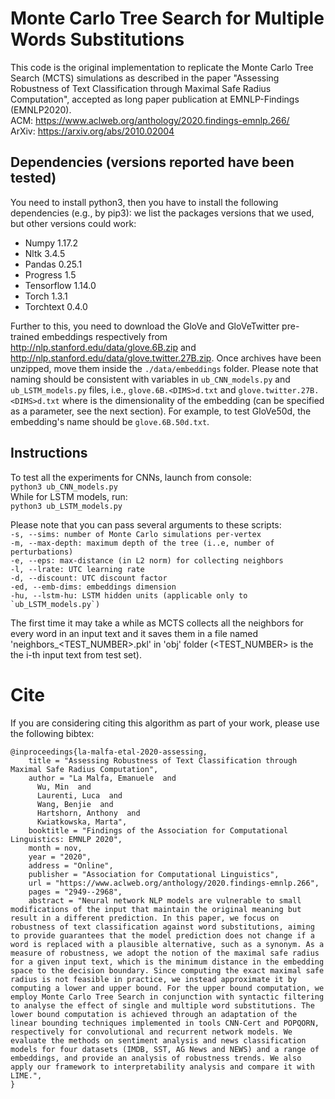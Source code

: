 # Monte Carlo Tree Search for Multiple Words Substitutions
This code is the original implementation to replicate the Monte Carlo Tree Search (MCTS) simulations as described in the paper "Assessing Robustness of Text Classification through Maximal Safe Radius Computation", accepted as long paper publication at EMNLP-Findings (EMNLP2020).
<br/>
ACM: https://www.aclweb.org/anthology/2020.findings-emnlp.266/
<br/>
ArXiv: https://arxiv.org/abs/2010.02004

## Dependencies (versions reported have been tested)
You need to install python3, then you have to install the following dependencies (e.g., by pip3): we list the packages versions that we used, but other versions could work:
- Numpy 1.17.2
- Nltk 3.4.5
- Pandas 0.25.1
- Progress 1.5
- Tensorflow 1.14.0
- Torch 1.3.1
- Torchtext 0.4.0

Further to this, you need to download the GloVe and GloVeTwitter pre-trained embeddings respectively from http://nlp.stanford.edu/data/glove.6B.zip and http://nlp.stanford.edu/data/glove.twitter.27B.zip. Once archives have been unzipped, move them inside the ```./data/embeddings``` folder. Please note that naming should be consistent with variables in `ub_CNN_models.py` and `ub_LSTM_models.py` files, i.e., `glove.6B.<DIMS>d.txt` and `glove.twitter.27B.<DIMS>d.txt` where <DIMS> is the dimensionality of the embedding (can be specified as a parameter, see the next section). For example, to test GloVe50d, the embedding's name should be `glove.6B.50d.txt`.

## Instructions
To test all the experiments for CNNs, launch from console:
<br/>
```python3 ub_CNN_models.py```
<br/>
While for LSTM models, run:
<br/>
```python3 ub_LSTM_models.py```
<br/>

Please note that you can pass several arguments to these scripts:
<br/>
```-s, --sims: number of Monte Carlo simulations per-vertex```
<br/>
```-m, --max-depth: maximum depth of the tree (i..e, number of perturbations)```
<br/>
```-e, --eps: max-distance (in L2 norm) for collecting neighbors```
<br/>
```-l, --lrate: UTC learning rate```
<br/>
```-d, --discount: UTC discount factor```
<br/>
```-ed, --emb-dims: embeddings dimension```
<br/>
```-hu, --lstm-hu: LSTM hidden units (applicable only to `ub_LSTM_models.py`)```
<br/>

The first time it may take a while as MCTS collects all the neighbors for every word in an input text and it saves them in a file named 'neighbors_<TEST_NUMBER>.pkl' in 'obj' folder (<TEST_NUMBER> is the the i-th input text from test set). 

# Cite
If you are considering citing this algorithm as part of your work, please use the following bibtex:
<br/>
```
@inproceedings{la-malfa-etal-2020-assessing,
    title = "Assessing Robustness of Text Classification through Maximal Safe Radius Computation",
    author = "La Malfa, Emanuele  and
      Wu, Min  and
      Laurenti, Luca  and
      Wang, Benjie  and
      Hartshorn, Anthony  and
      Kwiatkowska, Marta",
    booktitle = "Findings of the Association for Computational Linguistics: EMNLP 2020",
    month = nov,
    year = "2020",
    address = "Online",
    publisher = "Association for Computational Linguistics",
    url = "https://www.aclweb.org/anthology/2020.findings-emnlp.266",
    pages = "2949--2968",
    abstract = "Neural network NLP models are vulnerable to small modifications of the input that maintain the original meaning but result in a different prediction. In this paper, we focus on robustness of text classification against word substitutions, aiming to provide guarantees that the model prediction does not change if a word is replaced with a plausible alternative, such as a synonym. As a measure of robustness, we adopt the notion of the maximal safe radius for a given input text, which is the minimum distance in the embedding space to the decision boundary. Since computing the exact maximal safe radius is not feasible in practice, we instead approximate it by computing a lower and upper bound. For the upper bound computation, we employ Monte Carlo Tree Search in conjunction with syntactic filtering to analyse the effect of single and multiple word substitutions. The lower bound computation is achieved through an adaptation of the linear bounding techniques implemented in tools CNN-Cert and POPQORN, respectively for convolutional and recurrent network models. We evaluate the methods on sentiment analysis and news classification models for four datasets (IMDB, SST, AG News and NEWS) and a range of embeddings, and provide an analysis of robustness trends. We also apply our framework to interpretability analysis and compare it with LIME.",
}
```


